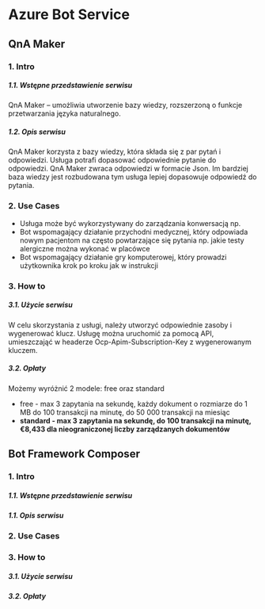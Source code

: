 # Azure Bot Service

## QnA Maker
### 1. Intro
##### 1.1. Wstępne przedstawienie serwisu
QnA Maker – umożliwia utworzenie bazy wiedzy, rozszerzoną o funkcje przetwarzania języka naturalnego.

##### 1.2. Opis serwisu
QnA Maker korzysta z bazy wiedzy, która składa się z par pytań i odpowiedzi. Usługa potrafi dopasować odpowiednie pytanie do odpowiedzi. QnA Maker zwraca odpowiedzi w formacie Json. Im bardziej baza wiedzy jest rozbudowana tym usługa lepiej dopasowuje odpowiedź do pytania.  

### 2. Use Cases
* Usługa może być wykorzystywany do zarządzania konwersacją np. 
* Bot wspomagający działanie przychodni medycznej, który odpowiada nowym pacjentom na często powtarzające się pytania np. jakie testy alergiczne można wykonać w placówce
* Bot wspomagający działanie gry komputerowej, który prowadzi użytkownika krok po kroku jak w instrukcji


### 3. How to
##### 3.1. Użycie serwisu

W celu skorzystania z usługi, należy utworzyć odpowiednie zasoby i wygenerować klucz. Usługę można uruchomić za pomocą API, umieszczająć w headerze  Ocp-Apim-Subscription-Key z wygenerowanym kluczem.
##### 3.2. Opłaty
Możemy wyróżnić 2 modele: free oraz standard <br/>
* free - max 3 zapytania na sekundę, każdy dokument o rozmiarze do 1 MB do 100 transakcji na minutę, do 50 000 transakcji na miesiąc <b/>
* standard - max 3 zapytania na sekundę, do 100 transakcji na minutę, €8,433 dla nieograniczonej liczby zarządzanych dokumentów <b/>


## Bot Framework Composer

### 1. Intro
##### 1.1. Wstępne przedstawienie serwisu

##### 1.1. Opis serwisu



### 2. Use Cases


### 3. How to
##### 3.1. Użycie serwisu


##### 3.2. Opłaty


